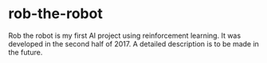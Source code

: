# rob-the-robot

Rob the robot is my first AI project using reinforcement learning. It was developed in the second half of 2017.
A detailed description is to be made in the future.